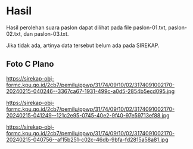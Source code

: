 # Hasil

Hasil perolehan suara paslon dapat dilihat pada file paslon-01.txt, paslon-02.txt, dan paslon-03.txt.

Jika tidak ada, artinya data tersebut belum ada pada SIREKAP.

## Foto C Plano

https://sirekap-obj-formc.kpu.go.id/2cb7/pemilu/ppwp/31/74/09/10/02/3174091002170-20240215-040246--3367ca67-1931-499c-a0d5-2854b5ecd095.jpg

https://sirekap-obj-formc.kpu.go.id/2cb7/pemilu/ppwp/31/74/09/10/02/3174091002170-20240215-041249--121c2e95-0745-40e2-9f40-97e59713ef88.jpg

https://sirekap-obj-formc.kpu.go.id/2cb7/pemilu/ppwp/31/74/09/10/02/3174091002170-20240215-040756--af15b251-c02c-46db-9bfa-fd2815a58a81.jpg
